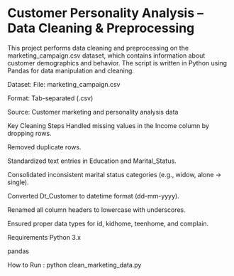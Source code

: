 # Customer Personality Analysis – Data Cleaning & Preprocessing
This project performs data cleaning and preprocessing on the marketing_campaign.csv dataset, which contains information about customer demographics and behavior. The script is written in Python using Pandas for data manipulation and cleaning.

Dataset:
File: marketing_campaign.csv

Format: Tab-separated (.csv)

Source: Customer marketing and personality analysis data

 Key Cleaning Steps
Handled missing values in the Income column by dropping rows.

Removed duplicate rows.

Standardized text entries in Education and Marital_Status.

Consolidated inconsistent marital status categories (e.g., widow, alone → single).

Converted Dt_Customer to datetime format (dd-mm-yyyy).

Renamed all column headers to lowercase with underscores.

Ensured proper data types for id, kidhome, teenhome, and complain.

Requirements
Python 3.x

pandas

How to Run : python clean_marketing_data.py
